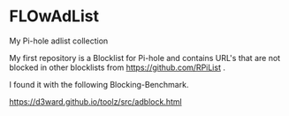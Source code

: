 # FLOwAdList
My Pi-hole adlist collection

My first repository is a Blocklist for Pi-hole and contains URL's that are not blocked in other blocklists from https://github.com/RPiList .

I found it with the following Blocking-Benchmark.

https://d3ward.github.io/toolz/src/adblock.html
